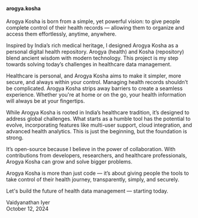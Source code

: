 #### arogya.kosha

Arogya Kosha is born from a simple, yet powerful vision: to give people complete control of their health records — allowing them to organize and access them effortlessly, anytime, anywhere.

Inspired by India’s rich medical heritage, I designed Arogya Kosha as a personal digital health repository. Arogya (health) and Kosha (repository) blend ancient wisdom with modern technology. This project is my step towards solving today’s challenges in healthcare data management.

Healthcare is personal, and Arogya Kosha aims to make it simpler, more secure, and always within your control. Managing health records shouldn’t be complicated. Arogya Kosha strips away barriers to create a seamless experience. Whether you're at home or on the go, your health information will always be at your fingertips.

While Arogya Kosha is rooted in India’s healthcare tradition, it’s designed to address global challenges. What starts as a humble tool has the potential to evolve, incorporating features like multi-user support, cloud integration, and advanced health analytics. This is just the beginning, but the foundation is strong.

It’s open-source because I believe in the power of collaboration. With contributions from developers, researchers, and healthcare professionals, Arogya Kosha can grow and solve bigger problems.

Arogya Kosha is more than just code — it’s about giving people the tools to take control of their health journey, transparently, simply, and securely.

Let's build the future of health data management — starting today.

Vaidyanathan Iyer <br>
October 12, 2024

